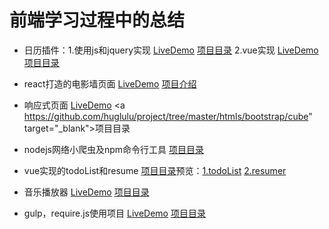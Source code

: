 # 前端学习过程中的总结

* 日历插件：1.使用js和jquery实现 <a href="#" target="_blank">LiveDemo</a>    <a href="https://github.com/huglulu/project/tree/master/plugins/datepick" target="_blank">项目目录</a>
			2.vue实现   <a href="https://huglulu.github.io/vue_item/vue-datepick/" target="_blank">LiveDemo</a>    <a href="https://github.com/huglulu/vue_item/tree/master/vue-datepick" target="_blank">项目目录</a>

* react打造的电影墙页面     <a href="http://win5do.cc/photowall" target="_blank">LiveDemo</a>   <a href="#" target="_blank">项目介绍</a>

* 响应式页面     <a href="http://hugliu.com/cube/index.html" target="_blank">LiveDemo</a>    <a https://github.com/huglulu/project/tree/master/htmls/bootstrap/cube" target="_blank">项目目录</a>

* nodejs网络小爬虫及npm命令行工具  <a href="https://github.com/huglulu/node_learn" target="_blank">项目目录</a>

* vue实现的todoList和resume <a href="https://github.com/huglulu/vue_item" target="_blank">项目目录</a>预览：[1.todoList](https://huglulu.github.io/vue_item/todoList/) [2.resumer](https://huglulu.github.io/vue_item/resumer/dist/#/)

* 音乐播放器 <a href="http://hugliu.com/my-Music/index.html#" target="_blank">LiveDemo</a>    <a href="https://github.com/huglulu/project/tree/master/plugins/my-Music" target="_blank">项目目录</a>

* gulp，require.js使用项目 <a href="http://hugliu.com/my-Music/index.html#" target="_blank">LiveDemo</a>    <a href="https://github.com/huglulu/project/tree/master/plugins/my-Music" target="_blank">项目目录</a>

